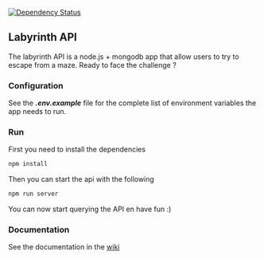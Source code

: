 [![Dependency Status](https://david-dm.org/ericnshimiye/labyrinth.svg)](https://david-dm.org/ericnshimiye/labyrinth)

## Labyrinth API

The labyrinth API is a node.js + mongodb app that allow users to try to escape from a maze.
Ready to face the challenge ?

### Configuration

See the **_.env.example_** file for the complete list of environment variables the app needs to run. 

### Run

First you need to install the dependencies

```bat
npm install
```

Then you can start the api with the following

```bat
npm run server
```

You can now start querying the API en have fun :)

### Documentation

See the documentation in the [wiki](https://github.com/ericnshimiye/labyrinth/wiki)